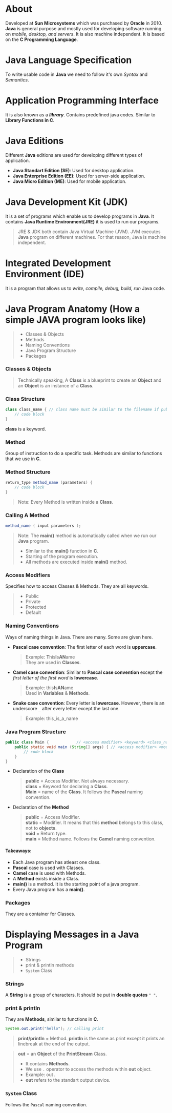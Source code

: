 # About 
Developed at **Sun Microsystems** which was purchased by **Oracle** in 2010. **Java** is general purpose and mostly used for developing software running on *mobile, desktop, and servers*.
It is also machine independent. It is based on the **C Programming Language**. 
# Java Language Specification
To write usable code in **Java** we need to follow it's own *Syntax* and *Semantics*. 
# Application Programming Interface
It is also known as a ***library***. Contains predefined java codes. Similar to **Library Functions in C**.
# Java Editions
Different **Java** editions are used for developing different types of application. 
- **Java Standart Edition (SE)**: Used for desktop application.
- **Java Enterprise Edition (EE)**: Used for server-side application.
- **Java Micro Edition (ME)**: Used for mobile application.
# Java Development Kit (JDK)
It is a set of programs which enable us to develop programs in **Java**.
It contains **Java Runtime Environment(JRE)** it is used to run our programs.
> JRE & JDK both contain Java Virtual Machine (JVM). JVM executes **Java** program on different machines. For that reason, Java is machine independent.
# Integrated Development Environment (IDE)
It is a program that allows us to *write, compile, debug, build, run* Java code.
# Java Program Anatomy (How a simple JAVA program looks like)
> - Classes & Objects
> - Methods
> - Naming Conventions
> - Java Program Structure
> - Packages
### Classes & Objects
> Technically speaking, A **Class** is a blueprint to create an **Object** and an **Object** is an instance of a **Class**.
### Class Structure
```java
class class_name { // class name must be similar to the filename if public
    // code block
}
```
**class** is a keyword.
### Method 
Group of instruction to do a specific task. Methods are similar to functions that we use in **C**.
### Method Structure
```java
return_type method_name (parameters) {
    // code block
}
```
> Note: Every Method is written inside a **Class**.
### Calling A Method
```java
method_name ( input parameters );
```
> Note: The **main()** method is automatically called when we run our **Java** program.
> - Similar to the **main()** function in **C**.
> - Starting of the program execution.
> - All methods are executed inside **main()** method.
### Access Modifiers
Specifies how to access Classes & Methods. They are all keywords.
> - Public
> - Private
> - Protected
> - Default
### Naming Conventions
Ways of naming things in Java. There are many. Some are given here. 
- **Pascal case convention**: The first letter of each word is **uppercase**.
  > Example: **T**his**I**s**AN**ame  
  > They are used in **Classes**.
- **Camel case convention**: Similar to **Pascal case convention** except the *first letter of the first word* is **lowercase**.
  > Example: this**I**s**AN**ame  
  > Used in **Variables** & **Methods**.
- **Snake case convention**: Every letter is **lowercase**. However, there is an underscore `_` after every letter except the last one.
  > Example: this_is_a_name
### Java Program Structure
```java
public class Main {            // <access modifier> <keyword> <class_name>
    public static void main (String[] args) { // <access modifier> <modifier> <return_type> <name> <parameters>
        // code block
    }
}
```
- Declaration of the **Class**
  > **public** = Access Modifier. Not always necessary.  
  > **class**  = Keyword for declaring a **Class**.     
  > **Main**   = name of the **Class**. It follows the **Pascal** naming convention.  
- Declaration of the **Method**
  > **public** = Access Modifier.  
  > **static** = Modifier. It means that this **method** belongs to this class, not to **objects**.  
  > **void**   = Return type.  
  > **main**   = Method name. Follows the **Camel** naming convention.
#### Takeaways: 
- Each Java program has atleast one class.
- **Pascal** case is used with Classes.
- **Camel** case is used with Methods.
- A **Method** exists inside a Class.
- **main()** is a method. It is the starting point of a java program.
- Every Java program has a **main()**.
### Packages
They are a container for Classes. 
# Displaying Messages in a Java Program
> - Strings
> - print & println methods
> - `System` Class
### Strings
A **String** is a group of characters. It should be put in **double quotes** `" "`.
### print & println
They are **Methods**, similar to functions in **C**.
```java
System.out.print("hello"); // calling print
```
> **print/println** = Method. **println** is the same as print except it prints an linebreak at the end of the output.

> **out** = an **Object** of the **PrintStream** Class.
> - It contains **Methods**.
> - We use `.` operator to access the methods within **out** object.
> - Example: out`.`
> - **out** refers to the standart output device.
### `System` Class
Follows the `Pascal` naming convention.
